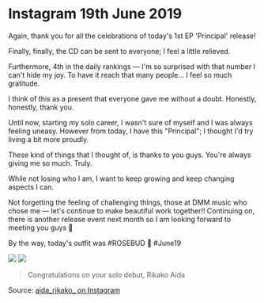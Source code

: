 # Instagram 19th June 2019

Again, thank you for all the celebrations of today's 1st EP 'Principal' release!

Finally, finally, the CD can be sent to everyone; I feel a little relieved.

Furthermore, 4th in the daily rankings — I'm so surprised with that number I can't hide my joy. To have it reach that many people… I feel so much gratitude.

I think of this as a present that everyone gave me without a doubt. Honestly, honestly, thank you.

Until now, starting my solo career, I wasn't sure of myself and I was always feeling uneasy. However from today, I have this "Principal"; I thought I'd try living a bit more proudly.

These kind of things that I thought of, is thanks to you guys.
You're always giving me so much. Truly.

While not losing who I am, I want to keep growing and keep changing aspects I can.

Not forgetting the feeling of challenging things, those at DMM music who chose me — let's continue to make beautiful work together!! Continuing on, there is another release event next month so I am looking forward to meeting you guys 🎉

By the way, today's outfit was #ROSEBUD 🌹 #June19

![](https://scontent-frt3-2.cdninstagram.com/vp/0a9ba70092c567d976328294caaf5171/5DA913F2/t51.2885-15/sh0.08/e35/s640x640/64556493_626923277784085_2138245312326623752_n.jpg?_nc_ht=scontent-frt3-2.cdninstagram.com)
![](https://scontent-frt3-2.cdninstagram.com/vp/517460013ac8e11a0b1f2f7c5b93265e/5D8C270C/t51.2885-15/sh0.08/e35/s640x640/64976960_1501170673356831_539079878279448229_n.jpg?_nc_ht=scontent-frt3-2.cdninstagram.com)
> Congratulations on your solo debut, Rikako Aida

Source: [aida_rikako_ on Instagram](https://www.instagram.com/p/By5b-49je-r/)
